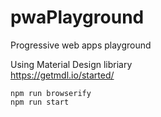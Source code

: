 # pwaPlayground
Progressive web apps playground  

Using Material Design libriary  
https://getmdl.io/started/

```
npm run browserify  
npm run start  
```